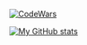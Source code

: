 [![CodeWars](https://www.codewars.com/users/3ai41k/badges/large)](https://www.codewars.com/users/3ai41k/)

[![My GitHub stats](https://github-readme-stats.vercel.app/api?username=3ai41k)](https://github.com/dtymakhov/github-readme-stats)
<!--
**3ai41k/3ai41k** is a ✨ _special_ ✨ repository because its `README.md` (this file) appears on your GitHub profile.

Here are some ideas to get you started:

- 🔭 I’m currently working on ...
- 🌱 I’m currently learning ...
- 👯 I’m looking to collaborate on ...
- 🤔 I’m looking for help with ...
- 💬 Ask me about ...
- 📫 How to reach me: ...
- 😄 Pronouns: ...
- ⚡ Fun fact: ...
-->
